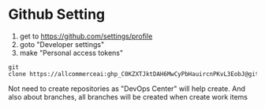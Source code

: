 # Github Setting


1. get to https://github.com/settings/profile 
2. goto "Developer settings"
3. make "Personal access tokens"

```
git clone https://allcommerceai:ghp_C0KZXTJktDAH6MwCyPbHauircnPKvL3EobJ@github.com/allcommerceai/pccwdemo

```


Not need to create repositories as "DevOps Center" will help create.
And also about branches, all branches will be created when create work items 

